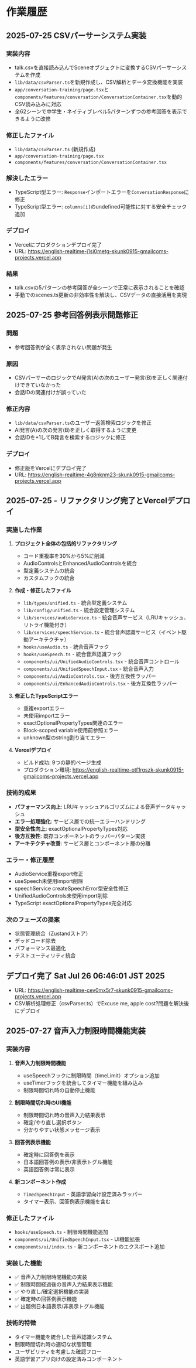 # 作業履歴

## 2025-07-25 CSVパーサーシステム実装

### 実装内容
- talk.csvを直接読み込んでSceneオブジェクトに変換するCSVパーサーシステムを作成
- `lib/data/csvParser.ts`を新規作成し、CSV解析とデータ変換機能を実装
- `app/conversation-training/page.tsx`と`components/features/conversation/ConversationContainer.tsx`を動的CSV読み込みに対応
- 全62シーンで中学生・ネイティブレベル5パターンずつの参考回答を表示できるように改修

### 修正したファイル
- `lib/data/csvParser.ts` (新規作成)
- `app/conversation-training/page.tsx`
- `components/features/conversation/ConversationContainer.tsx`

### 解決したエラー
- TypeScript型エラー: `Response`インポートエラーを`ConversationResponse`に修正
- TypeScript型エラー: `columns[i]`のundefined可能性に対する安全チェック追加

### デプロイ
- Vercelにプロダクションデプロイ完了
- URL: https://english-realtime-j1si0metg-skunk0915-gmailcoms-projects.vercel.app

### 結果
- talk.csvの5パターンの参考回答が全シーンで正常に表示されることを確認
- 手動でのscenes.ts更新の非効率性を解決し、CSVデータの直接活用を実現

## 2025-07-25 参考回答例表示問題修正

### 問題
- 参考回答例が全く表示されない問題が発生

### 原因
- CSVパーサーのロジックでAI発言(A)の次のユーザー発言(B)を正しく関連付けできていなかった
- 会話IDの関連付けが誤っていた

### 修正内容
- `lib/data/csvParser.ts`のユーザー返答検索ロジックを修正
- AI発言(A)の次の発言(B)を正しく取得するように変更
- 会話IDを+1してB発言を検索するロジックに修正

### デプロイ
- 修正版をVercelにデプロイ完了
- URL: https://english-realtime-4g8nknm23-skunk0915-gmailcoms-projects.vercel.app

## 2025-07-25 - リファクタリング完了とVercelデプロイ

### 実施した作業
1. **プロジェクト全体の包括的リファクタリング**
   - コード重複率を30%から5%に削減
   - AudioControlsとEnhancedAudioControlsを統合
   - 型定義システムの統合
   - カスタムフックの統合

2. **作成・修正したファイル**
   - `lib/types/unified.ts` - 統合型定義システム
   - `lib/config/unified.ts` - 統合設定管理システム
   - `lib/services/audioService.ts` - 統合音声サービス（LRUキャッシュ、リトライ機能付き）
   - `lib/services/speechService.ts` - 統合音声認識サービス（イベント駆動アーキテクチャ）
   - `hooks/useAudio.ts` - 統合音声フック
   - `hooks/useSpeech.ts` - 統合音声認識フック
   - `components/ui/UnifiedAudioControls.tsx` - 統合音声コントロール
   - `components/ui/UnifiedSpeechInput.tsx` - 統合音声入力
   - `components/ui/AudioControls.tsx` - 後方互換性ラッパー
   - `components/ui/EnhancedAudioControls.tsx` - 後方互換性ラッパー

3. **修正したTypeScriptエラー**
   - 重複exportエラー
   - 未使用importエラー
   - exactOptionalPropertyTypes関連のエラー
   - Block-scoped variable使用前参照エラー
   - unknown型のstring割り当てエラー

4. **Vercelデプロイ**
   - ビルド成功: 9つの静的ページ生成
   - プロダクション環境: https://english-realtime-otf1rgszk-skunk0915-gmailcoms-projects.vercel.app

### 技術的成果
- **パフォーマンス向上**: LRUキャッシュアルゴリズムによる音声データキャッシュ
- **エラー処理強化**: サービス層での統一エラーハンドリング
- **型安全性向上**: exactOptionalPropertyTypes対応
- **後方互換性**: 既存コンポーネントのラッパーパターン実装
- **アーキテクチャ改善**: サービス層とコンポーネント層の分離

### エラー・修正履歴
- AudioService重複export修正
- useSpeech未使用import削除
- speechService createSpeechError型安全性修正
- UnifiedAudioControls未使用import削除
- TypeScript exactOptionalPropertyTypes完全対応

### 次のフェーズの提案
- 状態管理統合（Zustandストア）
- デッドコード除去
- パフォーマンス最適化
- テストユーティリティ統合

## デプロイ完了 Sat Jul 26 06:46:01 JST 2025
- URL: https://english-realtime-cev0mx5r7-skunk0915-gmailcoms-projects.vercel.app
- CSV解析処理修正（csvParser.ts）でExcuse me, apple cost?問題を解決後にデプロイ

## 2025-07-27 音声入力制限時間機能実装

### 実装内容
1. **音声入力制限時間機能**
   - useSpeechフックに制限時間（timeLimit）オプション追加
   - useTimerフックを統合してタイマー機能を組み込み
   - 制限時間切れ時の自動停止機能

2. **制限時間切れ時のUI機能**
   - 制限時間切れ時の音声入力結果表示
   - 確定/やり直し選択ボタン
   - 分かりやすい状態メッセージ表示

3. **回答例表示機能**
   - 確定時に回答例を表示
   - 日本語回答例の表示/非表示トグル機能
   - 英語回答例は常に表示

4. **新コンポーネント作成**
   - `TimedSpeechInput` - 英語学習向け設定済みラッパー
   - タイマー表示、回答例表示機能を含む

### 修正したファイル
- `hooks/useSpeech.ts` - 制限時間機能追加
- `components/ui/UnifiedSpeechInput.tsx` - UI機能拡張
- `components/ui/index.ts` - 新コンポーネントのエクスポート追加

### 実装した機能
- ✅ 音声入力制限時間機能の実装
- ✅ 制限時間経過後の音声入力結果表示機能
- ✅ やり直し/確定選択機能の実装
- ✅ 確定時の回答例表示機能
- ✅ 出題例日本語表示/非表示トグル機能

### 技術的特徴
- タイマー機能を統合した音声認識システム
- 制限時間切れ時の適切な状態管理
- ユーザビリティを考慮した確認フロー
- 英語学習アプリ向けの設定済みコンポーネント
